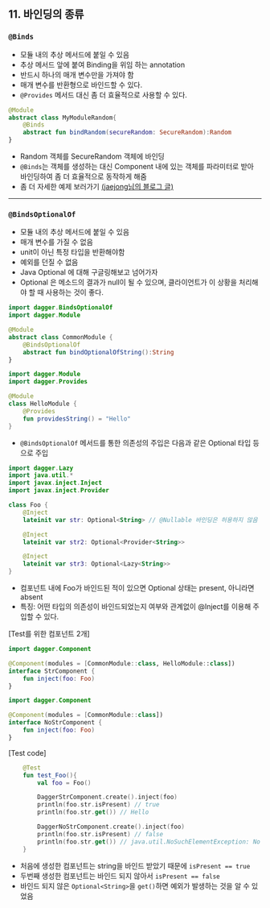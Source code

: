 ## 11. 바인딩의 종류

### `@Binds`

- 모듈 내의 추상 메서드에 붙일 수 있음
- 추상 메서드 앞에 붙여 Binding을 위임 하는 annotation
- 반드시 하나의 매개 변수만을 가져야 함
- 매개 변수를 반환형으로 바인드할 수 있다.
- `@Provides` 메서드 대신 좀 더 효율적으로 사용할 수 있다.

```kotlin
@Module
abstract class MyModuleRandom{
    @Binds
    abstract fun bindRandom(secureRandom: SecureRandom):Random
}
```
- Random 객체를 SecureRandom 객체에 바인딩
- `@Binds`는 객체를 생성하는 대신 Component 내에 있는 객체를 파라미터로 받아 바인딩하여 좀 더 효율적으로 동작하게 해줌
- 좀 더 자세한 예제 보러가기 [(jaejong님의 블로그 글)](https://jaejong.tistory.com/131#@Binds)

---

### `@BindsOptionalOf`

- 모듈 내의 추상 메서드에 붙일 수 있음
- 매개 변수를 가질 수 없음
- unit이 아닌 특정 타입을 반환해야함
- 예외를 던질 수 없음
- Java Optional 에 대해 구글링해보고 넘어가자
- Optional 은 메소드의 결과가 null이 될 수 있으며, 클라이언트가 이 상황을 처리해야 할 때 사용하는 것이 좋다.

```kotlin
import dagger.BindsOptionalOf
import dagger.Module

@Module
abstract class CommonModule {
    @BindsOptionalOf
    abstract fun bindOptionalOfString():String
}
```

```kotlin
import dagger.Module
import dagger.Provides

@Module
class HelloModule {
    @Provides
    fun providesString() = "Hello"
}
```

- `@BindsOptionalOf` 메서드를 통한 의존성의 주입은 다음과 같은 Optional 타입 등으로 주입

```kotlin
import dagger.Lazy
import java.util.*
import javax.inject.Inject
import javax.inject.Provider

class Foo {
    @Inject
    lateinit var str: Optional<String> // @Nullable 바인딩은 허용하지 않음

    @Inject
    lateinit var str2: Optional<Provider<String>>

    @Inject
    lateinit var str3: Optional<Lazy<String>>
}
```

- 컴포넌트 내에 Foo가 바인드된 적이 있으면 Optional 상태는 present, 아니라면 absent
- 특징: 어떤 타입의 의존성이 바인드되었는지 여부와 관계없이 @Inject를 이용해 주입할 수 있다.

[Test를 위한 컴포넌트 2개]
```kotlin
import dagger.Component

@Component(modules = [CommonModule::class, HelloModule::class])
interface StrComponent {
    fun inject(foo: Foo)
}
```

```kotlin
import dagger.Component

@Component(modules = [CommonModule::class])
interface NoStrComponent {
    fun inject(foo: Foo)
}
```

[Test code]
```kotlin
    @Test
    fun test_Foo(){
        val foo = Foo()

        DaggerStrComponent.create().inject(foo)
        println(foo.str.isPresent) // true
        println(foo.str.get()) // Hello

        DaggerNoStrComponent.create().inject(foo)
        println(foo.str.isPresent) // false
        println(foo.str.get()) // java.util.NoSuchElementException: No value present
    }
```

- 처음에 생성한 컴포넌트는 string을 바인드 받았기 때문에 `isPresent == true`
- 두번째 생성한 컴포넌트는 바인드 되지 않아서 `isPresent == false`
- 바인드 되지 않은 `Optional<String>`을 `get()`하면 예외가 발생하는 것을 알 수 있었음
